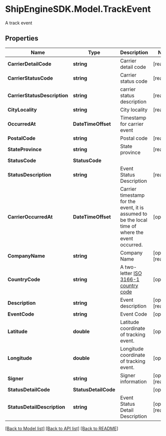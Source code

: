 # ShipEngineSDK.Model.TrackEvent
A track event

## Properties

Name | Type | Description | Notes
------------ | ------------- | ------------- | -------------
**CarrierDetailCode** | **string** | Carrier detail code | [readonly] 
**CarrierStatusCode** | **string** | Carrier status code | [readonly] 
**CarrierStatusDescription** | **string** | carrier status description | [readonly] 
**CityLocality** | **string** | City locality | [readonly] 
**OccurredAt** | **DateTimeOffset** | Timestamp for carrier event | 
**PostalCode** | **string** | Postal code | [readonly] 
**StateProvince** | **string** | State province | [readonly] 
**StatusCode** | **StatusCode** |  | 
**StatusDescription** | **string** | Event Status Description | [readonly] 
**CarrierOccurredAt** | **DateTimeOffset** | Carrier timestamp for the event, it is assumed to be the local time of where the event occurred. | [optional] 
**CompanyName** | **string** | Company Name | [optional] [readonly] 
**CountryCode** | **string** | A two-letter [ISO 3166-1 country code](https://en.wikipedia.org/wiki/ISO_3166-1)  | [optional] 
**Description** | **string** | Event description | [optional] [readonly] 
**EventCode** | **string** | Event Code | [optional] 
**Latitude** | **double** | Latitude coordinate of tracking event. | [optional] 
**Longitude** | **double** | Longitude coordinate of tracking event. | [optional] 
**Signer** | **string** | Signer information | [optional] [readonly] 
**StatusDetailCode** | **StatusDetailCode** |  | [optional] 
**StatusDetailDescription** | **string** | Event Status Detail Description | [optional] [readonly] 

[[Back to Model list]](../../README.md#documentation-for-models) [[Back to API list]](../../README.md#documentation-for-api-endpoints) [[Back to README]](../../README.md)


